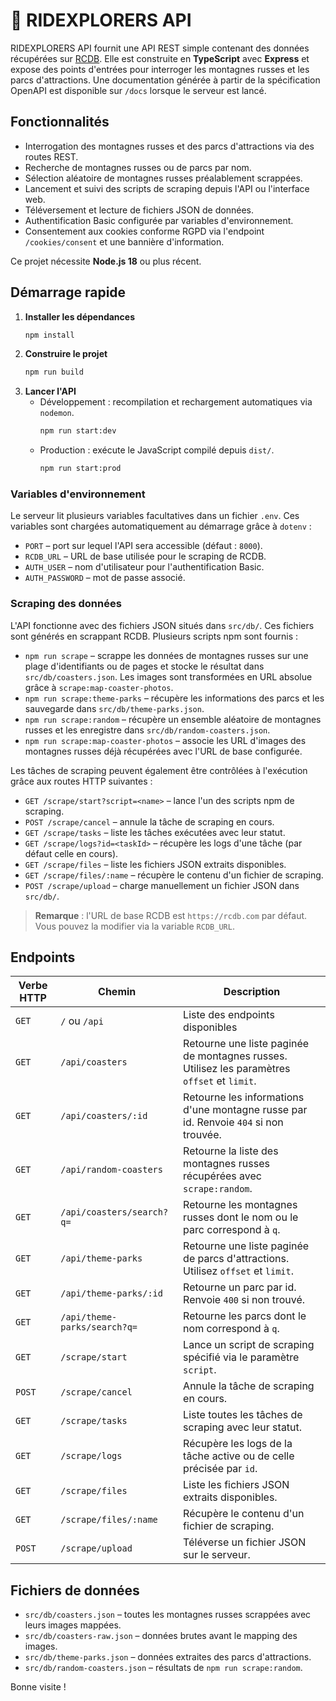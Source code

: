 # 🎢 RIDEXPLORERS API

RIDEXPLORERS API fournit une API REST simple contenant des données récupérées sur [RCDB](https://rcdb.com). Elle est construite en **TypeScript** avec **Express** et expose des points d'entrées pour interroger les montagnes russes et les parcs d'attractions. Une documentation générée à partir de la spécification OpenAPI est disponible sur `/docs` lorsque le serveur est lancé.

## Fonctionnalités

- Interrogation des montagnes russes et des parcs d'attractions via des routes REST.
- Recherche de montagnes russes ou de parcs par nom.
- Sélection aléatoire de montagnes russes préalablement scrappées.
- Lancement et suivi des scripts de scraping depuis l'API ou l'interface web.
- Téléversement et lecture de fichiers JSON de données.
- Authentification Basic configurée par variables d'environnement.
- Consentement aux cookies conforme RGPD via l'endpoint `/cookies/consent` et une bannière d'information.

Ce projet nécessite **Node.js 18** ou plus récent.

## Démarrage rapide

1. **Installer les dépendances**
   ```bash
   npm install
   ```
2. **Construire le projet**
   ```bash
   npm run build
   ```
3. **Lancer l'API**
   - Développement : recompilation et rechargement automatiques via `nodemon`.
     ```bash
     npm run start:dev
     ```
   - Production : exécute le JavaScript compilé depuis `dist/`.
     ```bash
     npm run start:prod
     ```

### Variables d'environnement

Le serveur lit plusieurs variables facultatives dans un fichier `.env`. Ces
variables sont chargées automatiquement au démarrage grâce à `dotenv` :

- `PORT` – port sur lequel l'API sera accessible (défaut : `8000`).
- `RCDB_URL` – URL de base utilisée pour le scraping de RCDB.
- `AUTH_USER` – nom d'utilisateur pour l'authentification Basic.
- `AUTH_PASSWORD` – mot de passe associé.

### Scraping des données
L'API fonctionne avec des fichiers JSON situés dans `src/db/`. Ces fichiers sont générés en scrappant RCDB. Plusieurs scripts npm sont fournis :

- `npm run scrape` – scrappe les données de montagnes russes sur une plage d'identifiants ou de pages et stocke le résultat dans `src/db/coasters.json`. Les images sont transformées en URL absolue grâce à `scrape:map-coaster-photos`.
- `npm run scrape:theme-parks` – récupère les informations des parcs et les sauvegarde dans `src/db/theme-parks.json`.
- `npm run scrape:random` – récupère un ensemble aléatoire de montagnes russes et les enregistre dans `src/db/random-coasters.json`.
- `npm run scrape:map-coaster-photos` – associe les URL d'images des montagnes russes déjà récupérées avec l'URL de base configurée.

Les tâches de scraping peuvent également être contrôlées à l'exécution grâce aux routes HTTP suivantes :

- `GET /scrape/start?script=<name>` – lance l'un des scripts npm de scraping.
- `POST /scrape/cancel` – annule la tâche de scraping en cours.
- `GET /scrape/tasks` – liste les tâches exécutées avec leur statut.
- `GET /scrape/logs?id=<taskId>` – récupère les logs d'une tâche (par défaut celle en cours).
- `GET /scrape/files` – liste les fichiers JSON extraits disponibles.
- `GET /scrape/files/:name` – récupère le contenu d'un fichier de scraping.
- `POST /scrape/upload` – charge manuellement un fichier JSON dans `src/db/`.

> **Remarque** : l'URL de base RCDB est `https://rcdb.com` par défaut. Vous pouvez la modifier via la variable `RCDB_URL`.

## Endpoints

| Verbe HTTP | Chemin                     | Description |
| --------- | -------------------------- | ----------- |
| `GET`     | `/` ou `/api`              | Liste des endpoints disponibles |
| `GET`     | `/api/coasters`            | Retourne une liste paginée de montagnes russes. Utilisez les paramètres `offset` et `limit`. |
| `GET`     | `/api/coasters/:id`        | Retourne les informations d'une montagne russe par id. Renvoie `404` si non trouvée. |
| `GET`     | `/api/random-coasters`     | Retourne la liste des montagnes russes récupérées avec `scrape:random`. |
| `GET`     | `/api/coasters/search?q=`  | Retourne les montagnes russes dont le nom ou le parc correspond à `q`. |
| `GET`     | `/api/theme-parks`         | Retourne une liste paginée de parcs d'attractions. Utilisez `offset` et `limit`. |
| `GET`     | `/api/theme-parks/:id`     | Retourne un parc par id. Renvoie `400` si non trouvé. |
| `GET`     | `/api/theme-parks/search?q=` | Retourne les parcs dont le nom correspond à `q`. |
| `GET`     | `/scrape/start`            | Lance un script de scraping spécifié via le paramètre `script`. |
| `POST`    | `/scrape/cancel`           | Annule la tâche de scraping en cours. |
| `GET`     | `/scrape/tasks`            | Liste toutes les tâches de scraping avec leur statut. |
| `GET`     | `/scrape/logs`             | Récupère les logs de la tâche active ou de celle précisée par `id`. |
| `GET`     | `/scrape/files`            | Liste les fichiers JSON extraits disponibles. |
| `GET`     | `/scrape/files/:name`      | Récupère le contenu d'un fichier de scraping. |
| `POST`    | `/scrape/upload`           | Téléverse un fichier JSON sur le serveur. |

## Fichiers de données
- `src/db/coasters.json` – toutes les montagnes russes scrappées avec leurs images mappées.
- `src/db/coasters-raw.json` – données brutes avant le mapping des images.
- `src/db/theme-parks.json` – données extraites des parcs d'attractions.
- `src/db/random-coasters.json` – résultats de `npm run scrape:random`.

Bonne visite !
